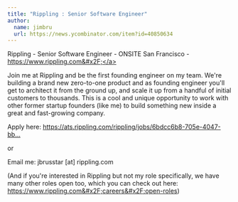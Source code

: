 ```yaml
---
title: "Rippling : Senior Software Engineer"
author:
  name: jimbru
  url: https://news.ycombinator.com/item?id=40850634
---
```

Rippling - Senior Software Engineer - ONSITE San Francisco - <a href="https:&#x2F;&#x2F;www.rippling.com&#x2F;" rel="nofollow">https:&#x2F;&#x2F;www.rippling.com&#x2F;</a>

Join me at Rippling and be the first founding engineer on my team. We&#x27;re building a brand new zero-to-one product and as founding engineer you&#x27;ll get to architect it from the ground up, and scale it up from a handful of initial customers to thousands. This is a cool and unique opportunity to work with other former startup founders (like me) to build something new inside a great and fast-growing company.

Apply here: <a href="https:&#x2F;&#x2F;ats.rippling.com&#x2F;rippling&#x2F;jobs&#x2F;6bdcc6b8-705e-4047-bb6e-f6dc3de61bd4" rel="nofollow">https:&#x2F;&#x2F;ats.rippling.com&#x2F;rippling&#x2F;jobs&#x2F;6bdcc6b8-705e-4047-bb...</a>

or

Email me: jbrusstar [at] rippling.com

(And if you&#x27;re interested in Rippling but not my role specifically, we have many other roles open too, which you can check out here: <a href="https:&#x2F;&#x2F;www.rippling.com&#x2F;careers&#x2F;open-roles" rel="nofollow">https:&#x2F;&#x2F;www.rippling.com&#x2F;careers&#x2F;open-roles</a>)
